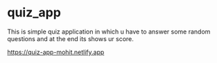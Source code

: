# quiz_app

This is simple quiz application in which u have to answer some random questions
and at the end its shows ur score.

https://quiz-app-mohit.netlify.app
